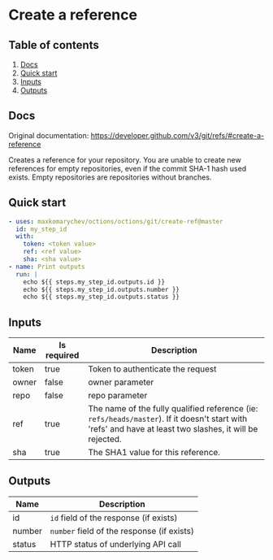 # Create a reference

## Table of contents

1. [Docs](#docs)
1. [Quick start](#quick-start)
1. [Inputs](#inputs)
1. [Outputs](#outputs)

<a name="quick-start" ></a>
## Docs

Original documentation: https://developer.github.com/v3/git/refs/#create-a-reference

Creates a reference for your repository. You are unable to create new references for empty repositories, even if the commit SHA-1 hash used exists. Empty repositories are repositories without branches.


<a name="quick start" ></a>
## Quick start

```yaml
- uses: maxkomarychev/octions/octions/git/create-ref@master
  id: my_step_id
  with:
    token: <token value>
    ref: <ref value>
    sha: <sha value>
- name: Print outputs
  run: |
    echo ${{ steps.my_step_id.outputs.id }}
    echo ${{ steps.my_step_id.outputs.number }}
    echo ${{ steps.my_step_id.outputs.status }}
```


<a name="inputs" ></a>
## Inputs

| Name | Is required | Description |
|---|---|---|
|token|true|Token to authenticate the request
|owner|false|owner parameter
|repo|false|repo parameter
|ref|true|The name of the fully qualified reference (ie: `refs/heads/master`). If it doesn't start with 'refs' and have at least two slashes, it will be rejected.
|sha|true|The SHA1 value for this reference.

<a name="outputs" ></a>
## Outputs

| Name | Description |
|---|---|
|id|`id` field of the response (if exists)|
|number|`number` field of the response (if exists)|
|status|HTTP status of underlying API call|

